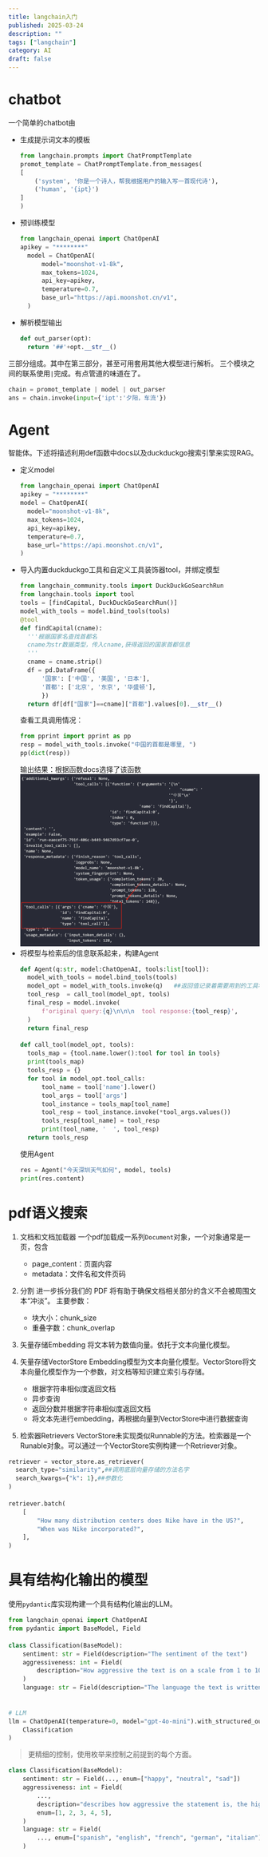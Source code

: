 ```yaml
---
title: langchain入门
published: 2025-03-24
description: ""
tags: ["langchain"]
category: AI
draft: false
---
```

# chatbot
一个简单的chatbot由
- 生成提示词文本的模板
    ```python 
    from langchain.prompts import ChatPromptTemplate
    promot_template = ChatPromptTemplate.from_messages(
    [
        ('system', '你是一个诗人，帮我根据用户的输入写一首现代诗'),
        ('human', '{ipt}')
    ]
    )
    ```
- 预训练模型
  ```python
  from langchain_openai import ChatOpenAI
  apikey = "********"
    model = ChatOpenAI(
        model="moonshot-v1-8k",
        max_tokens=1024,
        api_key=apikey,
        temperature=0.7,
        base_url="https://api.moonshot.cn/v1",
    )
  ```
- 解析模型输出
  ```python
  def out_parser(opt):
    return '##'+opt.__str__()
  ```
三部分组成。其中在第三部分，甚至可用套用其他大模型进行解析。
三个模块之间的联系使用`|`完成。有点管道的味道在了。
```python
chain = promot_template | model | out_parser
ans = chain.invoke(input={'ipt':'夕阳，车流'})
```

# Agent
智能体。下述将描述利用def函数中docs以及duckduckgo搜索引擎来实现RAG。
- 定义model
  ```python
  from langchain_openai import ChatOpenAI
  apikey = "********"
  model = ChatOpenAI(
    model="moonshot-v1-8k",
    max_tokens=1024,
    api_key=apikey,
    temperature=0.7,
    base_url="https://api.moonshot.cn/v1",
  )
  ```
- 导入内置duckduckgo工具和自定义工具装饰器tool，并绑定模型
  ```python
  from langchain_community.tools import DuckDuckGoSearchRun
  from langchain.tools import tool
  tools = [findCapital, DuckDuckGoSearchRun()]
  model_with_tools = model.bind_tools(tools)
  @tool
  def findCapital(cname):
    '''根据国家名查找首都名
    cname为str数据类型，传入cname,获得返回的国家首都信息
    '''
    cname = cname.strip()
    df = pd.DataFrame({
        '国家': ['中国', '美国', '日本'],
        '首都': ['北京', '东京', '华盛顿'],
        })
    return df[df["国家"]==cname]["首都"].values[0].__str__()
  ```
  查看工具调用情况：
  ```python
  from pprint import pprint as pp
  resp = model_with_tools.invoke("中国的首都是哪里, ")
  pp(dict(resp))
  ```
  输出结果：根据函数docs选择了该函数
  ![alt text](assets/1742787236290.png)
- 将模型与检索后的信息联系起来，构建Agent
  ```python
  def Agent(q:str, model:ChatOpenAI, tools:list[tool]):
    model_with_tools = model.bind_tools(tools)
    model_opt = model_with_tools.invoke(q)   ##返回值记录着需要用到的工具名
    tool_resp  = call_tool(model_opt, tools) 
    final_resp = model.invoke( 
        f'original query:{q}\n\n\n  tool response:{tool_resp}',
    )
    return final_resp

  def call_tool(model_opt, tools):
    tools_map = {tool.name.lower():tool for tool in tools}
    print(tools_map)  
    tools_resp = {}
    for tool in model_opt.tool_calls:
        tool_name = tool['name'].lower()
        tool_args = tool['args']
        tool_instance = tools_map[tool_name]
        tool_resp = tool_instance.invoke(*tool_args.values())
        tools_resp[tool_name] = tool_resp
        print(tool_name, '  ', tool_resp)
    return tools_resp
  ```
  使用Agent
  ```python
  res = Agent("今天深圳天气如何", model, tools)
  print(res.content)
  ```

# pdf语义搜索
1. 文档和文档加载器
一个pdf加载成一系列`Document`对象，一个对象通常是一页，包含
      - page_content：页面内容
      - metadata：文件名和文件页码

1. 分割
进一步拆分我们的 PDF 将有助于确保文档相关部分的含义不会被周围文本“冲淡”。
主要参数：
     - 块大小：chunk_size
     - 重叠字数：chunk_overlap

1. 矢量存储Embedding
将文本转为数值向量。依托于文本向量化模型。

1. 矢量存储VectorStore
Embedding模型为文本向量化模型。VectorStore将文本向量化模型作为一个参数，对文档等知识建立索引与存储。

     - 根据字符串相似度返回文档
     - 异步查询
     - 返回分数并根据字符串相似度返回文档
     - 将文本先进行embedding，再根据向量到VectorStore中进行数据查询

1. 检索器Retrievers
VectorStore未实现类似Runnable的方法。检索器是一个Runable对象。可以通过一个VectorStore实例构建一个Retriever对象。
  ```python
  retriever = vector_store.as_retriever(
    search_type="similarity",##调用底层向量存储的方法名字
    search_kwargs={"k": 1},##参数化
  )

  retriever.batch(
      [
          "How many distribution centers does Nike have in the US?",
          "When was Nike incorporated?",
      ],
  )
  ```
  
# 具有结构化输出的模型
使用`pydantic`库实现构建一个具有结构化输出的LLM。
```python
from langchain_openai import ChatOpenAI
from pydantic import BaseModel, Field

class Classification(BaseModel):
    sentiment: str = Field(description="The sentiment of the text")
    aggressiveness: int = Field(
        description="How aggressive the text is on a scale from 1 to 10"
    )
    language: str = Field(description="The language the text is written in")


# LLM
llm = ChatOpenAI(temperature=0, model="gpt-4o-mini").with_structured_output(
    Classification
)
```
> 更精细的控制，使用枚举来控制之前提到的每个方面。
```python
class Classification(BaseModel):
    sentiment: str = Field(..., enum=["happy", "neutral", "sad"])
    aggressiveness: int = Field(
        ...,
        description="describes how aggressive the statement is, the higher the number the more aggressive",
        enum=[1, 2, 3, 4, 5],
    )
    language: str = Field(
        ..., enum=["spanish", "english", "french", "german", "italian"]
    )
```